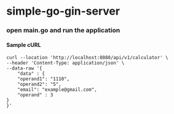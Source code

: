 # simple-go-gin-server
### open main.go and run the application

#### Sample cURL
```
curl --location 'http://localhost:8080/api/v1/calculator' \
--header 'Content-Type: application/json' \
--data-raw '{
    "data" : {
    "operand1": "1110",
    "operand2": "5",
    "email": "example@gmail.com",
    "operand" : 3
}
}'
```
